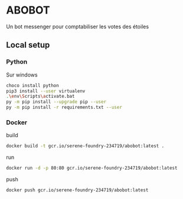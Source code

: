 # ABOBOT
Un bot messenger pour comptabiliser les votes des étoiles

## Local setup
### Python
Sur windows
```sh
choco install python
pip3 install --user virtualenv
.\env\Scripts\activate.bat
py -m pip install --upgrade pip --user
py -m pip install -r requirements.txt --user
```

### Docker

build
```sh
docker build -t gcr.io/serene-foundry-234719/abobot:latest . 
```
run
```sh
docker run -d -p 80:80 gcr.io/serene-foundry-234719/abobot:latest
```
push
```sh
docker push gcr.io/serene-foundry-234719/abobot:latest
```